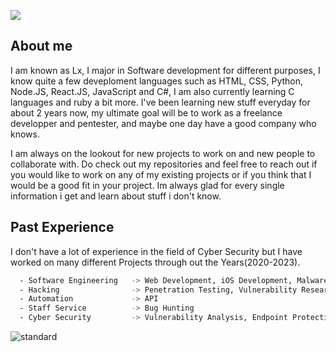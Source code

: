![](https://media.discordapp.net/attachments/874652532255907941/1137135243191668776/Banner_Electronica_y_Tecnologia_Exhibicion_Moderno_Retractable_Azul_y_Rosa_1.png?width=1440&height=360)


## About me

I am  known as Lx, I major in Software development for different purposes, I know quite a few deveploment languages such as HTML, CSS, Python, Node.JS, React.JS, JavaScript and C#, I am also currently learning C languages and ruby a bit more. I've been learning new stuff everyday for about 2 years now, my ultimate goal will be to work as a freelance developper and pentester, and maybe one day have a good company who knows.

I am always on the lookout for new projects to work on and new people to collaborate with. Do check out my repositories and feel free to reach out if you would like to work on any of my existing projects or if you think that I would be a good fit in your project. Im always glad for every single information i get and learn about stuff i don't know.

## Past Experience
I don't have a lot of experience in the field of Cyber Security but I have worked on many 
different Projects through out the Years(2020-2023).

```bash
  - Software Engineering   -> Web Development, iOS Development, Malware Development, MacOS Development
  - Hacking                -> Penetration Testing, Vulnerability Research, Info Gathering
  - Automation             -> API 
  - Staff Service          -> Bug Hunting
  - Cyber Security         -> Vulnerability Analysis, Endpoint Protection, Network Security
```

![standard](https://github.com/LxxHB/LxxHB/assets/109883014/df5f1502-31e1-4cfd-8667-0f58057f1518)
